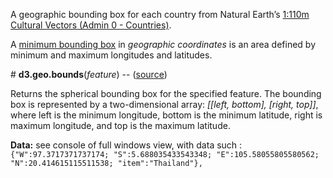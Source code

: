   <p>A geographic bounding box for each country from Natural Earth’s <a href="http://www.naturalearthdata.com/downloads/110m-cultural-vectors/110m-admin-0-countries/">1:110m Cultural Vectors (Admin 0 - Countries)</a>.

 <p>A <a href="http://en.wikipedia.org/wiki/Minimum_bounding_box">minimum bounding box</a> in <i>geographic coordinates</i> is an area defined by minimum and maximum longitudes and latitudes. 

<p># <b>d3.geo.bounds</b>(<i>feature</i>)  -- (<a href="https://github.com/mbostock/d3/wiki/Geo-Paths#wiki-bounds">source</a>)</p>

<p>Returns the spherical bounding box for the specified feature. The bounding box is represented by a two-dimensional array: <i>[​[left, bottom], [right, top]​]</i>, where left is the minimum longitude, bottom is the minimum latitude, right is maximum longitude, and top is the maximum latitude.</p>

<p>
<b>Data:</b> see console of full windows view, with data such :<br /> 
<code>{"W":97.3717371737174; "S":5.688035433543348; "E":105.58055805580562; "N":20.414615115511538; "item":"Thailand"},</code>
</p>